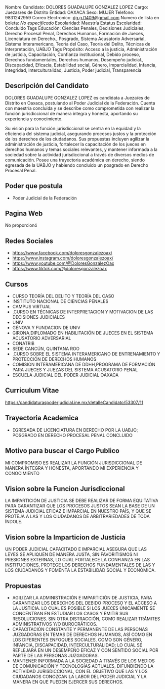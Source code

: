 Nombre Candidato: DOLORES GUADALUPE GONZALEZ LOPEZ
Cargo: Juezas/es de Distrito
Entidad: OAXACA
Sexo: MUJER
Telefono: 9831242959
Correo Electronico: dg.g.l1409@gmail.com
Numero de lista en boleta: *No especificado*
Escolaridad: Maestría
Estatus Escolaridad: Concluido
Tags Educación: Ciencias Penales, Decisiones Judiciales, Derecho Procesal Penal, Derechos Humanos, Formación de Jueces, Licenciatura en Derecho., Posgrado, Sistema Acusatorio Adversarial, Sistema Interamericano, Teoría del Caso, Teoría del Delito, Técnicas de Interpretación, UABJO
Tags Propósito: Acceso a la justicia, Administración de justicia, Capacitación, Confianza institucional, Debido proceso, Derechos fundamentales, Derechos humanos, Desempeño judicial., Discapacidad, Eficacia, Estabilidad social, Género, Imparcialidad, Infancia, Integridad, Interculturalidad, Justicia, Poder judicial, Transparencia


## Descripción del Candidato 

DOLORES GUADALUPE GONZALEZ LOPEZ es candidata a Jueza/es de Distrito en Oaxaca, postulando al Poder Judicial de la Federación. Cuenta con maestría concluida y se describe como comprometida con realizar la función jurisdiccional de manera íntegra y honesta, aportando su experiencia y conocimiento.

Su visión para la función jurisdiccional se centra en la equidad y la eficiencia del sistema judicial, asegurando procesos justos y la protección de los derechos de los ciudadanos. Sus propuestas incluyen agilizar la administración de justicia, fortalecer la capacitación de los jueces en derechos humanos y temas sociales relevantes, y mantener informada a la sociedad sobre la actividad jurisdiccional a través de diversos medios de comunicación. Posee una trayectoria académica en derecho, siendo egresada de la UABJO y habiendo concluido un posgrado en Derecho Procesal Penal.


## Poder que postula

- Poder Judicial de la Federación


## Pagina Web

No proporcionó


## Redes Sociales

- https://www.facebook.com/doloresgonzalezoax/
- https://www.instagram.com/doloresgonzalezoax/
- https://www.youtube.com/@DoloresGonzálezOax
- https://www.tiktok.com/@doloresgonzalezoax


## Cursos

- CURSO TEORÍA DEL DELITO Y TEORÍA DEL CASO
- INSTITUTO NACIONAL DE CIENCIAS PENALES
- CAMPUS VIRTUAL
- ,CURSO EN TÉCNICAS DE INTERPRETACION Y MOTIVACION DE LAS DECISIONES JUDICIALES
- UNIV
- GÉNOVA Y FUNDACION DE UNIV
- GIRONA,DIPLOMADO EN HABILITACIÓN DE JUECES EN EL SISTEMA ACUSATORIO ADVERSARIAL
- CONATRIB
- SEDE CANCÚN, QUINTANA ROO
- ,CURSO SOBRE EL SISTEMA INTERAMERICANO DE ENTRENAMIENTO Y PROTECCIÓN DE DERECHOS HUMANOS
- COMISION INTERAMERICANA DE DDHH,PROGRAMA DE FORMACIÓN PARA JUECES Y JUEZAS DEL SISTEMA ACUSATORIO PENAL
- ESCUELA JUDICIAL DEL PODER JUDICIAL OAXACA


## Curriculum Vitae

https://candidaturaspoderjudicial.ine.mx/detalleCandidato/53307/11


## Trayectoria Academica

- EGRESADA DE LICENCIATURA EN DERECHO POR LA UABJO; POSGRADO EN DERECHO PROCESAL PENAL CONCLUIDO


## Motivo para buscar el Cargo Publico

MI COMPROMISO ES REALIZAR LA FUNCIÓN JURISDICCIONAL DE MANERA ÍNTEGRA Y HONESTA, APORTANDO MI EXPERIENCIA Y CONOCIMIENTO


## Vision sobre la Funcion Jurisdiccional

LA IMPARTICIÓN DE JUSTICIA SE DEBE REALIZAR DE FORMA EQUITATIVA PARA GARANTIZAR QUE LOS PROCESOS JUSTOS SEAN LA BASE DE UN SISTEMA JUDICIAL EFICAZ E IMPARCIAL EN NUESTRO PAÍS, Y QUE SE PROTEJA A LAS Y LOS CIUDADANOS DE ARBITRARIEDADES DE TODA ÍNDOLE.


## Vision sobre la Imparticion de Justicia

UN PODER JUDICIAL CAPACITADO E IMPARCIAL ASEGURA QUE LAS LEYES SE APLIQUEN DE MANERA JUSTA, SIN FAVORITISMOS NI PRESIONES EXTERNAS, LO CUAL FORTALECE LA CONFIANZA EN LAS INSTITUCIONES, PROTEGE LOS DERECHOS FUNDAMENTALES DE LAS Y LOS CIUDADANOS Y FOMENTA LA ESTABILIDAD SOCIAL Y ECONÓMICA.


## Propuestas

- AGILIZAR LA ADMINISTRACIÓN E IMPARTICIÓN DE JUSTICIA, PARA GARANTIZAR LOS DERECHOS DEL DEBIDO PROCESO Y EL ACCESO A LA JUSTICIA. LO CUAL ES POSIBLE SI LOS JUECES ÚNICAMENTE SE CONCENTRAN EN ESTUDIAR LOS CASOS Y EMITIR SUS RESOLUCIONES. SIN OTRA DISTRACCIÓN, COMO REALIZAR TRÁMITES ADMINISTRATIVOS Y/O BUROCRÁTICOS.
- CAPACITACIÓN CONSTANTE Y PERMANENTE DE LAS PERSONAS JUZGADORAS EN TEMAS DE DERECHOS HUMANOS, ASÍ COMO EN LOS DIFERENTES ENFOQUES SOCIALES, COMO SON GÉNERO, INFANCIA, DISCAPACIDAD, INTERCULTURALIDAD; LO CUAL SE REFLEJARÁ EN UN DESEMPEÑO EFICAZ Y CON SENTIDO SOCIAL POR PARTE DE LAS PERSONAS JUZGADORAS.
- MANTENER INFORMADA A LA SOCIEDAD A TRAVÉS DE LOS MEDIOS DE COMUNICACIÓN Y TECNOLOGÍAS ACTUALES, DIFUNDIENDO LA ACTIVIDAD JURISDICCIONAL, CON EL OBJETIVO QUE LAS Y LOS CIUDADANOS CONOZCAN LA LABOR DEL PODER JUDICIAL Y LA MANERA EN QUE PUEDEN EJERCER SUS DERECHOS.

